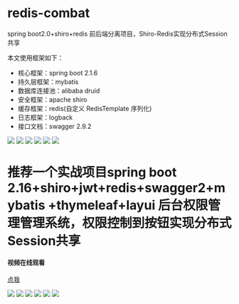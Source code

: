 # redis-combat
spring boot2.0+shiro+redis 前后端分离项目，Shiro-Redis实现分布式Session共享

本文使用框架如下：
* 核心框架：spring boot 2.1.6
* 持久层框架：mybatis
* 数据库连接池：alibaba druid
* 安全框架：apache shiro
* 缓存框架：redis(自定义 RedisTemplate 序列化)
* 日志框架：logback
* 接口文档：swagger 2.9.2

![](https://github.com/huo785/redis-combat/blob/master/src/main/resources/static/images/6.JPG) 
![](https://github.com/huo785/redis-combat/blob/master/src/main/resources/static/images/1.jpg) 
![](https://github.com/huo785/redis-combat/blob/master/src/main/resources/static/images/2.JPG) 
![](https://github.com/huo785/redis-combat/blob/master/src/main/resources/static/images/3.JPG) 
![](https://github.com/huo785/redis-combat/blob/master/src/main/resources/static/images/4.JPG) 
![](https://github.com/huo785/redis-combat/blob/master/src/main/resources/static/images/5.JPG) 

# 推荐一个实战项目spring boot 2.16+shiro+jwt+redis+swagger2+mybatis +thymeleaf+layui 后台权限管理管理系统，权限控制到按钮实现分布式Session共享
#### 视频在线观看
[点我](http://i.xue.taobao.com/detail.htm?spm=a2174.7765247.0.0.KXDWYJ&courseId=116855)


 ![](https://github.com/huo785/redis-combat/blob/master/src/main/resources/static/images/%E8%AF%A6%E6%83%85%E9%A1%B5.jpg) 
 ![](https://github.com/huo785/redis-combat/blob/master/src/main/resources/static/images/%E8%AF%BE%E7%A8%8B%E5%A4%A7%E7%BA%B2%E8%AF%B4%E6%98%8E%E6%96%B0.jpg) 
 ![](https://github.com/huo785/redis-combat/blob/master/src/main/resources/static/images/%E5%A4%A7%E7%BA%B2%E4%B8%80.jpg) 
 ![](https://github.com/huo785/redis-combat/blob/master/src/main/resources/static/images/%E5%A4%A7%E7%BA%B2%E4%B8%89.jpg) 
  ![](https://github.com/huo785/redis-combat/blob/master/src/main/resources/static/images/%E8%AF%BE%E7%A8%8B%E6%95%88%E6%9E%9C.jpg) 
 ![](https://github.com/huo785/redis-combat/blob/master/src/main/resources/static/images/%E8%AF%BE%E7%A8%8B%E6%95%88%E6%9E%9C12.JPG) 

